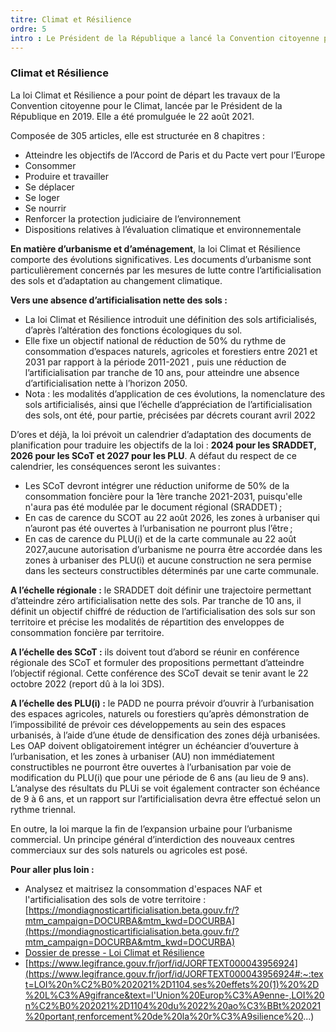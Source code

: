 ```yaml
---
titre: Climat et Résilience
ordre: 5
intro : Le Président de la République a lancé la Convention citoyenne pour le Climat, dont les travaux ont abouti à 149 propositions, remises au Gouvernement le 21 juin 2020, et dont 146 ont été retenues pour la rédaction d’un projet de loi. A l’issue des débats parlementaires, la loi Climat et Résilience a été promulguée le 22 août 2021. Composée de 305 articles, elle est structurée en 8 chapitres :atteindre les objectifs de l’Accord de Paris et du Pacte vert pour l’Europe, consommer, produire et travailler, se déplacer, se loger, se nourrir, renforcer la protection judiciaire de l’environnement, dispositions relatives à l’évaluation climatique et environnementale.
---
```

### Climat et Résilience

La loi Climat et Résilience a pour point de départ les travaux de la Convention citoyenne pour le Climat, lancée par le Président de la République en 2019. Elle a été promulguée le 22 août 2021.

Composée de 305 articles, elle est structurée en 8 chapitres :
- Atteindre les objectifs de l’Accord de Paris et du Pacte vert pour l’Europe
- Consommer
- Produire et travailler
- Se déplacer
- Se loger
- Se nourrir
- Renforcer la protection judiciaire de l’environnement
- Dispositions relatives à l’évaluation climatique et environnementale

**En matière d’urbanisme et d’aménagement**, la loi Climat et Résilience comporte des évolutions significatives. Les documents d’urbanisme sont particulièrement concernés par les mesures de lutte contre l’artificialisation des sols et d’adaptation au changement climatique. 

**Vers une absence d’artificialisation nette des sols :** 
- La loi Climat et Résilience introduit une définition des sols artificialisés, d’après l’altération des fonctions écologiques du sol.  
- Elle fixe un objectif national de réduction de 50% du rythme de consommation d’espaces naturels, agricoles et forestiers entre 2021 et 2031 par rapport à la période 2011-2021 , puis une réduction de l’artificialisation par tranche de 10 ans, pour atteindre une absence d’artificialisation nette à l’horizon 2050.
- Nota : les modalités d’application de ces évolutions, la nomenclature des sols artificialisés, ainsi que l’échelle d’appréciation de l’artificialisation des sols, ont été, pour partie, précisées par décrets courant avril 2022

D’ores et déjà, la loi prévoit un calendrier d’adaptation des documents de planification pour traduire les objectifs de la loi : **2024 pour les SRADDET, 2026 pour les SCoT et 2027 pour les PLU**. A défaut du respect de ce calendrier, les conséquences seront les suivantes :  
- Les SCoT devront intégrer une réduction uniforme de 50% de la consommation foncière pour la 1ère tranche 2021-2031, puisqu'elle n'aura pas été modulée par le document régional (SRADDET) ; 
- En cas de carence du SCOT au 22 août 2026, les zones à urbaniser qui n’auront pas été ouvertes à l’urbanisation ne pourront plus l’être ; 
- En cas de carence du PLU(i) et de la carte communale au 22 août 2027,aucune autorisation d’urbanisme ne pourra être accordée dans les zones à urbaniser des PLU(i) et aucune construction ne sera permise dans les secteurs constructibles déterminés par une carte communale.


**A l’échelle régionale :** le SRADDET doit définir une trajectoire permettant d’atteindre zéro artificialisation nette des sols. Par tranche de 10 ans, il définit un objectif chiffré de réduction de l’artificialisation des sols sur son territoire et précise les modalités de répartition des enveloppes de consommation foncière par territoire.

**A l’échelle des SCoT :** ils doivent tout d’abord se réunir en conférence régionale des SCoT et formuler des propositions permettant d’atteindre l’objectif régional. Cette conférence des SCoT devait se tenir avant le 22 octobre 2022 (report dû à la loi 3DS). 

**A l’échelle des PLU(i) :** le PADD ne pourra prévoir d’ouvrir à l’urbanisation des espaces agricoles, naturels ou forestiers qu’après démonstration de l’impossibilité de prévoir ces développements au sein des espaces urbanisés, à l’aide d’une étude de densification des zones déjà urbanisées. Les OAP doivent obligatoirement intégrer un échéancier d‘ouverture à l’urbanisation, et les zones à urbaniser (AU) non immédiatement constructibles ne pourront être ouvertes à l’urbanisation par voie de modification du PLU(i) que pour une période de 6 ans (au lieu de 9 ans). L’analyse des résultats du PLUi se voit également contracter son échéance de 9 à 6 ans, et un rapport sur l’artificialisation devra être effectué selon un rythme triennal.

En outre, la loi marque la fin de l’expansion urbaine pour l’urbanisme commercial. Un principe général d’interdiction des nouveaux centres commerciaux sur des sols naturels ou agricoles est posé.

**Pour aller plus loin :**
- Analysez et maitrisez la consommation d'espaces NAF et l'artificialisation des sols de votre territoire : [https://mondiagnosticartificialisation.beta.gouv.fr/?mtm_campaign=DOCURBA&mtm_kwd=DOCURBA](https://mondiagnosticartificialisation.beta.gouv.fr/?mtm_campaign=DOCURBA&mtm_kwd=DOCURBA)
- [Dossier de presse - Loi Climat et Résilience](https://www.ecologie.gouv.fr/dossier-presse-loi-climat-et-resilience)
- [https://www.legifrance.gouv.fr/jorf/id/JORFTEXT000043956924](https://www.legifrance.gouv.fr/jorf/id/JORFTEXT000043956924#:~:text=LOI%20n%C2%B0%202021%2D1104,ses%20effets%20(1)%20%2D%20L%C3%A9gifrance&text=l'Union%20Europ%C3%A9enne-,LOI%20n%C2%B0%202021%2D1104%20du%2022%20ao%C3%BBt%202021%20portant,renforcement%20de%20la%20r%C3%A9silience%20...)
